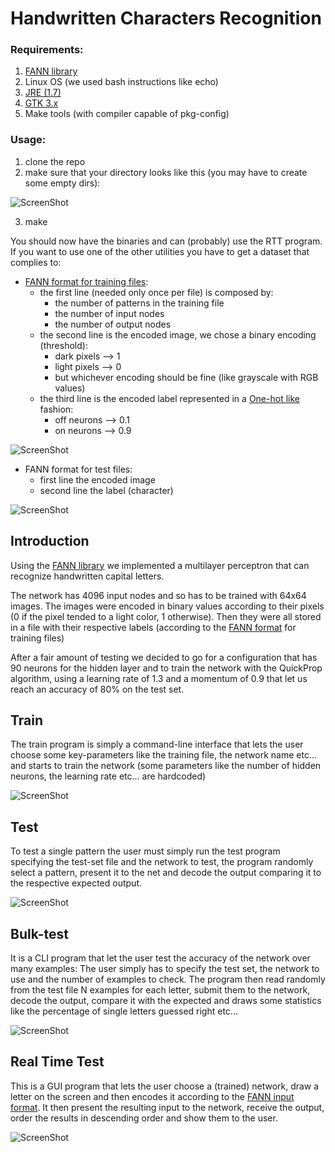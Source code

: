 # Handwritten Characters Recognition

### Requirements:
1. [FANN library](http://leenissen.dk/fann/wp/download/)
2. Linux OS (we used bash instructions like echo)
3. [JRE (1.7)](http://www.oracle.com/technetwork/java/javase/downloads/index.html)
4. [GTK 3.x](http://www.gtk.org/download/index.php)
5. Make tools (with compiler capable of pkg-config)

### Usage:
1. clone the repo
2. make sure that your directory looks like this (you may have to create some empty dirs):

![ScreenShot](/Screenshots/tree-dirs.png)

3. make

You should now have the binaries and can (probably) use the RTT program. If you want to use one of the other utilities you have to get a dataset that complies to:

* [FANN format for training files](http://leenissen.dk/fann/html/files/fann_train-h.html):
    * the first line (needed only once per file) is composed by:
        * the number of patterns in the training file
        * the number of input nodes
        * the number of output nodes
    * the second line is the encoded image, we chose a binary encoding (threshold):
        * dark pixels --> 1 
        * light pixels --> 0
        * but whichever encoding should be fine (like grayscale with RGB values)
    * the third line is the encoded label represented in a [One-hot like](https://it.wikipedia.org/wiki/One-hot) fashion:
        * off neurons --> 0.1
        * on neurons --> 0.9
        
![ScreenShot](/Screenshots/training_set_file.png)

* FANN format for test files:
    * first line the encoded image
    * second line the label (character)

![ScreenShot](/Screenshots/test_set_file.png)

## Introduction
Using the [FANN library](http://leenissen.dk/fann/wp/) we implemented a multilayer perceptron that can recognize handwritten capital letters.

The network has 4096 input nodes and so has to be trained with 64x64 images. The images were encoded in binary values according to their pixels (0 if the pixel tended to a light color, 1 otherwise). Then they were all stored in a file with their respective labels (according to the [FANN format](http://leenissen.dk/fann/html/files/fann_train-h.html) for training files)

After a fair amount of testing we decided to go for a configuration that has 90 neurons for the hidden layer and to train the network with the QuickProp algorithm, using a learning rate of 1.3 and a momentum of 0.9 that let us reach an accuracy of 80% on the test set.

## Train
The train program is simply a command-line interface that lets the user choose some key-parameters like the training file, the network name etc... and starts to train the network (some parameters like the number of hidden neurons, the learning rate etc... are hardcoded)

![ScreenShot](/Screenshots/train.png)
## Test
To test a single pattern the user must simply run the test program specifying the test-set file and the network to test, the program randomly select a pattern, present it to the net and decode the output comparing it to the respective expected output.

![ScreenShot](/Screenshots/test.png)
## Bulk-test
It is a CLI program that let the user test the accuracy of the network over many examples:
The user simply has to specify the test set, the network to use and the number of examples to check. The program then read randomly from the test file N examples for each letter, submit them to the network, decode the output, compare it with the expected and draws some statistics like the percentage of single letters guessed right etc...

![ScreenShot](/Screenshots/bulk-test.png)
## Real Time Test
This is a GUI program that lets the user choose a (trained) network, draw a letter on the screen and then encodes it according to the [FANN input format](http://leenissen.dk/fann/html/files/fann_train-h.html).
It then present the resulting input to the network, receive the output, order the results in descending order and show them to the user.

![ScreenShot](/Screenshots/RTT.png)
